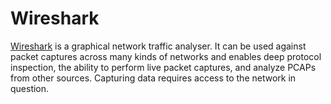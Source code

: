 # Wireshark

[Wireshark](https://www.wireshark.org/) is a graphical network traffic analyser. It can be used against packet captures across many kinds of networks and enables deep protocol inspection, the ability to perform live packet captures, and analyze PCAPs from other sources. Capturing data requires access to the network in question.